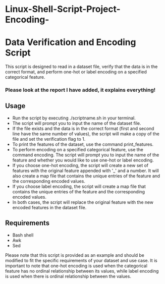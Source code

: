 # Linux-Shell-Script-Project-Encoding-

# Data Verification and Encoding Script

This script is designed to read in a dataset file, verify that the data is in the correct format, and perform one-hot or label encoding on a specified categorical feature.
### Please look at the report I have added, it explains everything!

## Usage
* Run the script by executing ./scriptname.sh in your terminal.
* The script will prompt you to input the name of the dataset file.
* If the file exists and the data is in the correct format (first and second line have the same number of values), the script will make a copy of the file and set the verification flag to 1.
* To print the features of the dataset, use the command print_features.
* To perform encoding on a specified categorical feature, use the command encoding. The script will prompt you to input the name of the feature and whether you would like to use one-hot or label encoding.
* If you choose one-hot encoding, the script will create a new set of features with the original feature appended with '_' and a number. It will also create a map file that contains the unique entries of the feature and the corresponding encoded values.
* If you choose label encoding, the script will create a map file that contains the unique entries of the feature and the corresponding encoded values.
* In both cases, the script will replace the original feature with the new encoded features in the dataset file.
## Requirements
* Bash shell
* Awk
* Sed

Please note that this script is provided as an example and should be modified to fit the specific requirements of your dataset and use case.
It is important to note that one-hot encoding is used when the categorical feature has no ordinal relationship between its values, while label encoding is used when there is ordinal relationship between the values.
